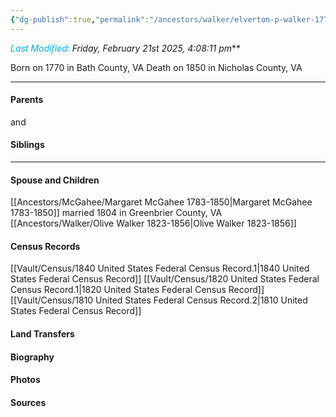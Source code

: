 ```yaml
---
{"dg-publish":true,"permalink":"/ancestors/walker/elverton-p-walker-1770-1850/"}
---
```


*<font color="#00b0f0">Last Modified:</font> Friday, February 21st 2025, 4:08:11 pm***

Born on  1770 in Bath County, VA
Death on 1850 in Nicholas County, VA

---
#### Parents

<!-- Link to father --> and <!-- Link to mother-->
#### Siblings
<!-- Link to sibling -->

---
#### Spouse and Children
[[Ancestors/McGahee/Margaret McGahee 1783-1850\|Margaret McGahee 1783-1850]] married 1804 in Greenbrier County, VA
[[Ancestors/Walker/Olive Walker 1823-1856\|Olive Walker 1823-1856]]

#### Census Records
[[Vault/Census/1840 United States Federal Census Record.1\|1840 United States Federal Census Record]]
[[Vault/Census/1820 United States Federal Census Record.1\|1820 United States Federal Census Record]]
[[Vault/Census/1810 United States Federal Census Record.2\|1810 United States Federal Census Record]]
#### Land Transfers

#### Biography

#### Photos

#### Sources

